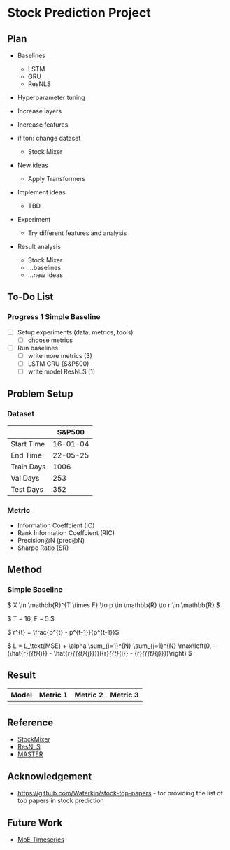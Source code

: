 # Stock Prediction Project

## Plan
  - Baselines
    - LSTM
    - GRU
    - ResNLS
  - Hyperparameter tuning
  - Increase layers
  - Increase features

  - if ton: change dataset
    - Stock Mixer

- New ideas
  - Apply Transformers
- Implement ideas
  - TBD
- Experiment
  - Try different features and analysis
- Result analysis
  - Stock Mixer
  - ...baselines
  - ...new ideas


## To-Do List

### Progress 1 Simple Baseline
- [ ] Setup experiments (data, metrics, tools)
   - [ ] choose metrics
- [ ] Run baselines
  - [ ] write more metrics (3)
  - [ ] LSTM GRU (S&P500)
  - [ ] write model ResNLS (1)

## Problem Setup

### Dataset
|            | S&P500   |
| ---------- | -------- |
| Start Time | 16-01-04 |
| End Time   | 22-05-25 |
| Train Days | 1006     |
| Val Days   | 253      |
| Test Days  | 352      |

### Metric
- Information Coeffcient (IC)
- Rank Information Coeffcient (RIC)
- Precision@N (prec@N)
- Sharpe Ratio (SR)


## Method

### Simple Baseline

$ X \in \mathbb{R}^{T \times F} \to p \in \mathbb{R} \to r \in \mathbb{R} $

$ T = 16, F = 5 $

$ r^{t} = \frac{p^{t} - p^{t-1}}{p^{t-1}}$

$ L = L_\text{MSE} + \alpha \sum_{i=1}^{N} \sum_{j=1}^{N} \max\left(0, -(\hat{r}_{{t}_{i}} - \hat{r}_{{{t}_{j}}})({r}_{{t}_{i}} - {r}_{{{t}_{j}}})\right) $


## Result
| Model | Metric 1 | Metric 2 | Metric 3 |
| ----- | -------- | -------- | -------- |
|       |          |          |          |

## Reference
- [StockMixer](https://ojs.aaai.org/index.php/AAAI/article/view/28681)
- [ResNLS](https://arxiv.org/abs/2312.01020)
- [MASTER](https://arxiv.org/abs/2312.15235)

## Acknowledgement
- https://github.com/Waterkin/stock-top-papers - for providing the list of top papers in stock prediction


## Future Work
- [MoE Timeseries](https://opensource.salesforce.com/Merlion/v1.1.0/examples/advanced/2_MoE_Forecasting_tutorial.html)